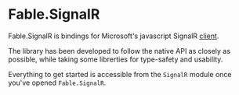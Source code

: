 # Fable.SignalR

Fable.SignalR is bindings for Microsoft's javascript SignalR [client].

The library has been developed to follow the native API as 
closely as possible, while taking some librerties for type-safety
and usability.

Everything to get started is accessible from the `SignalR` module once
you've opened `Fable.SignalR`.

[client]: https://www.npmjs.com/package/@microsoft/signalr
